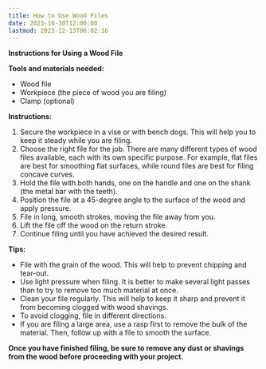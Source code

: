 ```yaml
---
title: How to Use Wood Files
date: 2023-10-30T12:00:00
lastmod: 2023-12-13T06:02:16
---
```


**Instructions for Using a Wood File**

**Tools and materials needed:**

- Wood file
- Workpiece (the piece of wood you are filing)
- Clamp (optional)

**Instructions:**

1. Secure the workpiece in a vise or with bench dogs. This will help you to keep it steady while you are filing.
2. Choose the right file for the job. There are many different types of wood files available, each with its own specific purpose. For example, flat files are best for smoothing flat surfaces, while round files are best for filing concave curves.
3. Hold the file with both hands, one on the handle and one on the shank (the metal bar with the teeth).
4. Position the file at a 45-degree angle to the surface of the wood and apply pressure.
5. File in long, smooth strokes, moving the file away from you.
6. Lift the file off the wood on the return stroke.
7. Continue filing until you have achieved the desired result.

**Tips:**

- File with the grain of the wood. This will help to prevent chipping and tear-out.
- Use light pressure when filing. It is better to make several light passes than to try to remove too much material at once.
- Clean your file regularly. This will help to keep it sharp and prevent it from becoming clogged with wood shavings.
- To avoid clogging, file in different directions.
- If you are filing a large area, use a rasp first to remove the bulk of the material. Then, follow up with a file to smooth the surface.

**Once you have finished filing, be sure to remove any dust or shavings from the wood before proceeding with your project.**
